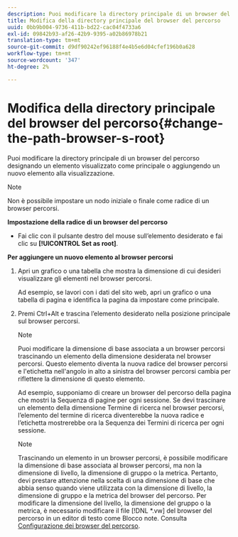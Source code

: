 ```yaml
---
description: Puoi modificare la directory principale di un browser del percorso designando un elemento visualizzato come principale o aggiungendo un nuovo elemento alla visualizzazione.
title: Modifica della directory principale del browser del percorso
uuid: 0bb9b004-9736-411b-bd22-cac04f4733a6
exl-id: 09842b93-af26-42b9-9395-a02b86978b21
translation-type: tm+mt
source-git-commit: d9df90242ef96188f4e4b5e6d04cfef196b0a628
workflow-type: tm+mt
source-wordcount: '347'
ht-degree: 2%

---
```


# Modifica della directory principale del browser del percorso{#change-the-path-browser-s-root}

Puoi modificare la directory principale di un browser del percorso designando un elemento visualizzato come principale o aggiungendo un nuovo elemento alla visualizzazione.

>[!NOTE]
>
>Non è possibile impostare un nodo iniziale o finale come radice di un browser percorsi.

**Impostazione della radice di un browser del percorso**

* Fai clic con il pulsante destro del mouse sull’elemento desiderato e fai clic su **[!UICONTROL Set as root]**.

**Per aggiungere un nuovo elemento al browser percorsi**

1. Apri un grafico o una tabella che mostra la dimensione di cui desideri visualizzare gli elementi nel browser percorsi.

   Ad esempio, se lavori con i dati del sito web, apri un grafico o una tabella di pagina e identifica la pagina da impostare come principale.

1. Premi Ctrl+Alt e trascina l’elemento desiderato nella posizione principale sul browser percorsi.

   >[!NOTE]
   >
   >Puoi modificare la dimensione di base associata a un browser percorsi trascinando un elemento della dimensione desiderata nel browser percorsi. Questo elemento diventa la nuova radice del browser percorsi e l&#39;etichetta nell&#39;angolo in alto a sinistra del browser percorsi cambia per riflettere la dimensione di questo elemento.

   Ad esempio, supponiamo di creare un browser del percorso della pagina che mostri la Sequenza di pagine per ogni sessione. Se devi trascinare un elemento della dimensione Termine di ricerca nel browser percorsi, l’elemento del termine di ricerca diventerebbe la nuova radice e l’etichetta mostrerebbe ora la Sequenza dei Termini di ricerca per ogni sessione.

   >[!NOTE]
   >
   >Trascinando un elemento in un browser percorsi, è possibile modificare la dimensione di base associata al browser percorsi, ma non la dimensione di livello, la dimensione di gruppo o la metrica. Pertanto, devi prestare attenzione nella scelta di una dimensione di base che abbia senso quando viene utilizzata con la dimensione di livello, la dimensione di gruppo e la metrica del browser del percorso. Per modificare la dimensione del livello, la dimensione del gruppo o la metrica, è necessario modificare il file [!DNL *.vw] del browser del percorso in un editor di testo come Blocco note. Consulta [Configurazione dei browser del percorso](../../../../home/c-get-started/c-intf-anlys-ftrs/t-config-path-brwsr.md#task-bbb3ddaa140a414f984b697c2b8202a3).
